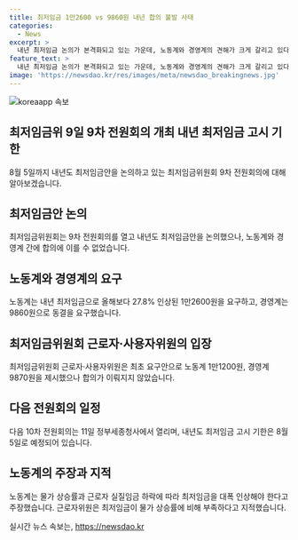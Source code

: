 ```yaml
---
title: 최저임금 1만2600 vs 9860원 내년 합의 불발 사태
categories:
  - News
excerpt: >
  내년 최저임금 논의가 본격화되고 있는 가운데, 노동계와 경영계의 견해가 크게 갈리고 있다. 노동계는 최저임금을 1만2600원으로 요구하며 물가 상승률을 감안해 대폭 인상해야 한다고 강조하고, 반면 경영계는 경기 침체와 부작용을 우려해 최저임금 동결을 주장하고 있다. 양측의 의견 차이로 합의에 이르지 못해 1차 수정안도 결렬될 정도로 갈등이 심화되고 있으며, 최저임금위원회는 10차 전원회의를 거쳐 내년도 최저임금을 결정할 예정이다.
feature_text: >
  내년 최저임금 논의가 본격화되고 있는 가운데, 노동계와 경영계의 견해가 크게 갈리고 있다. 노동계는 최저임금을 1만2600원으로 요구하며 물가 상승률을 감안해 대폭 인상해야 한다고 강조하고, 반면 경영계는 경기 침체와 부작용을 우려해 최저임금 동결을 주장하고 있다. 양측의 의견 차이로 합의에 이르지 못해 1차 수정안도 결렬될 정도로 갈등이 심화되고 있으며, 최저임금위원회는 10차 전원회의를 거쳐 내년도 최저임금을 결정할 예정이다.
image: 'https://newsdao.kr/res/images/meta/newsdao_breakingnews.jpg'
---
```


<p><img src="https://newsdao.kr/res/images/meta/newsdao_breakingnews.jpg" alt="koreaapp 속보" /></p>

<h2 data-ke-size="size26">최저임금위 9일 9차 전원회의 개최 내년 최저임금 고시 기한</h2>

<p data-ke-size="size16">8월 5일까지 내년도 최저임금안을 논의하고 있는 최저임금위원회 9차 전원회의에 대해 알아보겠습니다.</p>

<h2 data-ke-size="size24">최저임금안 논의</h2>

<p data-ke-size="size16">최저임금위원회는 9차 전원회의를 열고 내년도 최저임금안을 논의했으나, 노동계와 경영계 간에 합의에 이를 수 없었습니다.</p>

<h2 data-ke-size="size24">노동계와 경영계의 요구</h2>

<p data-ke-size="size16">노동계는 내년 최저임금으로 올해보다 27.8% 인상된 1만2600원을 요구하고, 경영계는 9860원으로 동결을 요구했습니다.</p>

<h2 data-ke-size="size24">최저임금위원회 근로자·사용자위원의 입장</h2>

<p data-ke-size="size16">최저임금위원회 근로자·사용자위원은 최초 요구안으로 노동계 1만1200원, 경영계 9870원을 제시했으나 합의가 이뤄지지 않았습니다.</p>

<h2 data-ke-size="size24">다음 전원회의 일정</h2>

<p data-ke-size="size16">다음 10차 전원회의는 11일 정부세종청사에서 열리며, 내년도 최저임금 고시 기한은 8월5일로 예정되어 있습니다.</p>

<h2 data-ke-size="size24">노동계의 주장과 지적</h2>

<p data-ke-size="size16">노동계는 물가 상승률과 근로자 실질임금 하락에 따라 최저임금을 대폭 인상해야 한다고 주장했습니다. 근로자위원은 최저임금이 물가 상승률에 비해 부족하다고 지적했습니다.</p>
실시간 뉴스 속보는, <a href="https://newsdao.kr" rel="dofollow">https://newsdao.kr</a>



